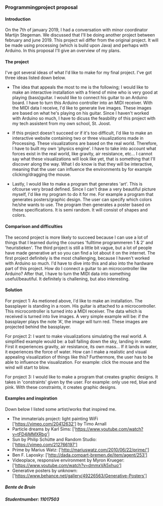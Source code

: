 ### Programmingproject proposal

#### Introduction
On the 7th of january 2019, I had a conversation with minor coordinator Martijn Stegeman. We discussed that I'll be doing another project between february and june 2019. This project wil differ from the original project. It will be made using processing (which is build upon Java) and perhaps with Arduino. In this proposal I'll give an overview of my plans.


#### The project
I've got several ideas of what I'd like to make for my final project. I've got three ideas listed down below. 

- The idea that appeals the most to me is the following; I would like to make an interactive installation with a friend of mine who is very good at playing (bass)guitar. I would like to connect his guitar to an Arduino board. I have to turn this Arduino controller into an MIDI receiver. With the MIDI data I receive, I'd like to generate live images. These images are based on what he's playing on his guitar. Since I haven't worked with Arduino so much, I have to dicuss the feasbility of this project with my tech assistent from my own school, St. Joost.

- If this project doesn't succeed or if it's too difficult, I'd like to make an interactive website containing two or three visualizations made in Processing. These visualizations are based on the real world. Therefore, I have to built my own 'physics engine'. I have to take into account what forces exist in the real world, like gravity, air resistance, etc... I cannot say what these visualizations will look like yet, that is something that I'll discover along the way. What I do know is that they will be interactive, meaning that the user can influence the environments by for example clicking/dragging the mouse. 

- Lastly, I would like to make a program that generates 'art'. This is ofcourse very broad defined. Since I can't draw a very beautiful picture myself, I'd like my program to do it for me. For example a program that generates posters/graphic design. The user can specify which colors he/she wants to use. The program then generates a poster based on these specifications. It is semi random. It will consist of shapes and colors.


#### Comparison and difficulties
The second project is more likely to succeed because I can use a lot of things that I learned during the courses 'fulltime programmeren 1 & 2' and 'heuristieken'. The third project is still a little bit vague, but a lot of people have made generative art so you can find a lot about it on the internet. The first project definitely is the most challenging, because I haven't worked with Arduino so much. I'd have to dive into this and also into the hardware part of this project. How do I connect a guitar to an microcontroller like Arduino? After that, I have to turn the MIDI data into something useful/beautiful. It definitely is challening, but also interesting. 


#### Solution
For project 1: As metioned above, I'd like to make an installation. The bassplayer is standing in a room. His guitar is attached to a microcontroller. This microcontroller is turned into a MIDI receiver. The data which is received is turned into live images. A very simple example will be: if the bassplayer plays the note 'A', the image will turn red. These images are projected behind the bassplayer.

For project 2: I want to make visualizations simulating the real world. A simplified example would be: a ball falling down the sky, landing in water. First it experiences gravity, air resistance, its own mass... If it lands in water, it experiences the force of water. How can I make a realistic and visual appealing visualization of things like this? Furthermore, the user has to be able to influence the visualization. For example: click the mouse and the wind will start to blow. 

For project 3: I would like to make a program that creates graphic designs. It takes in 'constraints' given by the user. For example: only use red, blue and pink. With these constraints, it creates graphic designs. 


#### Examples and inspiration
Down below I listed some artist/works that inspired me. 
- The immaterials project: light painting WiFi ['https://vimeo.com/20412632'] by Timo Arnall
- Particle dreams by Karl Sims: ['https://www.youtube.com/watch?v=tFD4jMMXRbg']
- Sun by Philip Schütte and Random Studio: ['https://vimeo.com/212766197']
- Prime by Marius Watz: ['http://mariuswatz.com/2010/06/22/prime/']
- Ben F. Laposky: ['http://dada.compart-bremen.de/item/agent/253']
- Videoplace, responsive environment by Myron Krueger: ['https://www.youtube.com/watch?v=dmmxVA5xhuo']
- Generative posters by unknown: ['https://www.behance.net/gallery/49226563/Generative-Posters']




##### Bente de Bruin 
##### Studentnumber: 11017503
